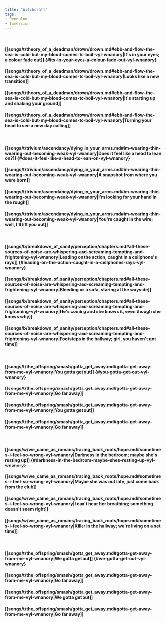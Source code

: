 ```yaml
---
title: "Witchcraft"
tags:
- Pendulum
- Immersion
---
```

&nbsp;
#### [[songs/t/theory_of_a_deadman/drown/drown.md#ebb-and-flow-the-sea-is-cold-but-my-blood-comes-to-boil-vyl-wnanory|It's in your eyes; a colour fade out]] {#its-in-your-eyes-a-colour-fade-out-vyl-wnanory}
#### [[songs/t/theory_of_a_deadman/drown/drown.md#ebb-and-flow-the-sea-is-cold-but-my-blood-comes-to-boil-vyl-wnanory|Looks like a new transition]]
#### [[songs/t/theory_of_a_deadman/drown/drown.md#ebb-and-flow-the-sea-is-cold-but-my-blood-comes-to-boil-vyl-wnanory|It's starting up and shaking your ground]]
#### [[songs/t/theory_of_a_deadman/drown/drown.md#ebb-and-flow-the-sea-is-cold-but-my-blood-comes-to-boil-vyl-wnanory|Turning your head to see a new day calling]]
&nbsp;
#### [[songs/t/trivium/ascendancy/dying_in_your_arms.md#im-wearing-thin-wearing-out-becoming-weak-vyl-wnanory|Does it feel like a head to lean on?]] {#does-it-feel-like-a-head-to-lean-on-vyl-wnanory}
#### [[songs/t/trivium/ascendancy/dying_in_your_arms.md#im-wearing-thin-wearing-out-becoming-weak-vyl-wnanory|A snapshot from where you were born]]
#### [[songs/t/trivium/ascendancy/dying_in_your_arms.md#im-wearing-thin-wearing-out-becoming-weak-vyl-wnanory|I'm looking for your hand in the rough]]
#### [[songs/t/trivium/ascendancy/dying_in_your_arms.md#im-wearing-thin-wearing-out-becoming-weak-vyl-wnanory|You're caught in the wire; well, I'll lift you out]]
&nbsp;
#### [[songs/b/breakdown_of_sanity/perception/chapters.md#all-these-sources-of-noise-are-whispering-and-screaming-tempting-and-frightening-vyl-wnanory|Leading on the action, caught in a cellphone's rays]] {#leading-on-the-action-caught-in-a-cellphones-rays-vyl-wnanory}
#### [[songs/b/breakdown_of_sanity/perception/chapters.md#all-these-sources-of-noise-are-whispering-and-screaming-tempting-and-frightening-vyl-wnanory|Bleeding on a sofa, staring at the wayside]]
#### [[songs/b/breakdown_of_sanity/perception/chapters.md#all-these-sources-of-noise-are-whispering-and-screaming-tempting-and-frightening-vyl-wnanory|He's coming and she knows it, even though she knows why]]
#### [[songs/b/breakdown_of_sanity/perception/chapters.md#all-these-sources-of-noise-are-whispering-and-screaming-tempting-and-frightening-vyl-wnanory|Footsteps in the hallway; girl, you haven't got time]]
&nbsp;
#### [[songs/t/the_offspring/smash/gotta_get_away.md#gotta-get-away-from-me-vyl-wnanory|You gotta get out]] {#you-gotta-get-out-vyl-wnanory}
#### [[songs/t/the_offspring/smash/gotta_get_away.md#gotta-get-away-from-me-vyl-wnanory|Go far away]]
#### [[songs/t/the_offspring/smash/gotta_get_away.md#gotta-get-away-from-me-vyl-wnanory|You gotta get out]]
#### [[songs/t/the_offspring/smash/gotta_get_away.md#gotta-get-away-from-me-vyl-wnanory|Go far away]]
&nbsp;
#### [[songs/w/we_came_as_romans/tracing_back_roots/hope.md#sometimes-i-feel-so-wrong-vyl-wnanory|Darkness in the bedroom; maybe she's resting up]] {#darkness-in-the-bedroom-maybe-shes-resting-up-vyl-wnanory}
#### [[songs/w/we_came_as_romans/tracing_back_roots/hope.md#sometimes-i-feel-so-wrong-vyl-wnanory|Maybe she was out late, just come back from the club]]
#### [[songs/w/we_came_as_romans/tracing_back_roots/hope.md#sometimes-i-feel-so-wrong-vyl-wnanory|I can't hear her breathing; something doesn't seem right]]
#### [[songs/w/we_came_as_romans/tracing_back_roots/hope.md#sometimes-i-feel-so-wrong-vyl-wnanory|Killer in the hallway; we're living on a set time]]
&nbsp;
#### [[songs/t/the_offspring/smash/gotta_get_away.md#gotta-get-away-from-me-vyl-wnanory|We gotta get out]] {#we-gotta-get-out-vyl-wnanory}
#### [[songs/t/the_offspring/smash/gotta_get_away.md#gotta-get-away-from-me-vyl-wnanory|Go far away]]
#### [[songs/t/the_offspring/smash/gotta_get_away.md#gotta-get-away-from-me-vyl-wnanory|We gotta get out]]
#### [[songs/t/the_offspring/smash/gotta_get_away.md#gotta-get-away-from-me-vyl-wnanory|Go far away]]
